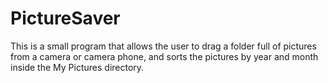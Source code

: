 PictureSaver
============

This is a small program that allows the user to drag a folder full of pictures from a camera or camera phone, and sorts the pictures by year and month inside the My Pictures directory.